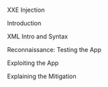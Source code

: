 XXE Injection

Introduction

XML Intro and Syntax

Reconnaissance: Testing the App

Exploiting the App

Explaining the Mitigation
